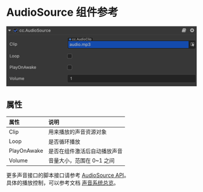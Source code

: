 # AudioSource 组件参考

![](audio/audiosource.png)

## 属性

|属性            | 说明                    |
|:--            | :--                     |
|Clip           | 用来播放的声音资源对象      |
|Loop           | 是否循环播放              |
|PlayOnAwake    | 是否在组件激活后自动播放声音 |
|Volume         | 音量大小，范围在 0~1 之间   |

更多声音接口的脚本接口请参考 [AudioSource API](__APIDOC__/zh/classes/component_audio.audiosource.html)。  
具体的播放控制，可以参考文档 [声音系统总览](./overview.md)。


